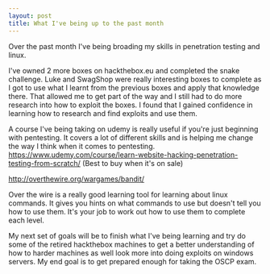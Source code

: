 ```yaml
---
layout: post
title: What I've being up to the past month
---
```


Over the past month I've being broading my skills in penetration testing and linux.

I've owned 2 more boxes on hackthebox.eu and completed the snake challenge.
Luke and SwagShop were really interesting boxes to complete as I got to use what I learnt from the previous boxes and apply that knowledge 
there. That allowed me to get part of the way and I still had to do more research into how to exploit the boxes. I found that I gained 
confidence in learning how to research and find exploits and use them. 

A course I've being taking on udemy is really useful if you're just beginning with pentesting. It covers a lot of different skills and is 
helping me change the way I think when it comes to pentesting.
https://www.udemy.com/course/learn-website-hacking-penetration-testing-from-scratch/
(Best to buy when it's on sale)

http://overthewire.org/wargames/bandit/

Over the wire is a really good learning tool for learning about linux commands. It gives you hints on what commands to use but doesn't tell 
you how to use them. It's your job to work out how to use them to complete each level.

My next set of goals will be to finish what I've being learning and try do some of the retired hackthebox machines to get a better 
understanding of how to harder machines as well look more into doing exploits on windows servers. 
My end goal is to get prepared enough for taking the OSCP exam. 
